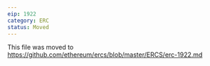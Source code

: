 ```yaml
---
eip: 1922
category: ERC
status: Moved
---
```


This file was moved to https://github.com/ethereum/ercs/blob/master/ERCS/erc-1922.md
